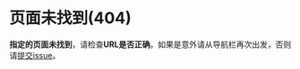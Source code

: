 # 页面未找到(404)
**指定的页面未找到**，请检查**URL是否正确**。如果是意外请从导航栏再次出发，否则请[提交issue](https://github.com/TickPoints/algorithm_learning/issues)。
